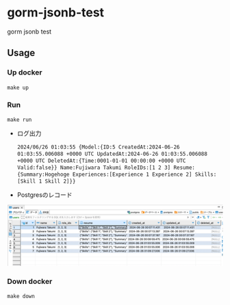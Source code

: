 # gorm-jsonb-test
gorm jsonb test

## Usage
### Up docker
```
make up
```

### Run
```
make run
```
- ログ出力
  ```
  2024/06/26 01:03:55 {Model:{ID:5 CreatedAt:2024-06-26 01:03:55.006088 +0000 UTC UpdatedAt:2024-06-26 01:03:55.006088 +0000 UTC DeletedAt:{Time:0001-01-01 00:00:00 +0000 UTC Valid:false}} Name:Fujiwara Takumi RoleIDs:[1 2 3] Resume:{Summary:Hogehoge Experiences:[Experience 1 Experience 2] Skills:[Skill 1 Skill 2]}}
  ```
- Postgresのレコード
<img src="./postgres-result.png">

### Down docker
```
make down
```

